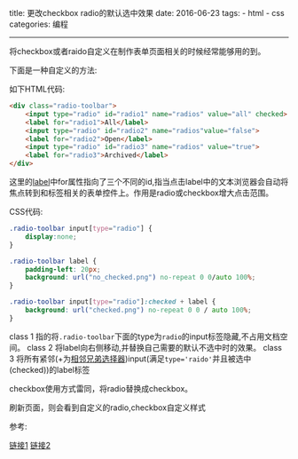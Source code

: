 title: 更改checkbox radio的默认选中效果
date: 2016-06-23
tags: 
    - html
    - css
categories: 编程

---

将checkbox或者raido自定义在制作表单页面相关的时候经常能够用的到。
<!--more-->  
下面是一种自定义的方法:

如下HTML代码:

```html
<div class="radio-toolbar">  
    <input type="radio" id="radio1" name="radios" value="all" checked>
    <label for="radio1">All</label>
    <input type="radio" id="radio2" name="radios"value="false">
    <label for="radio2">Open</label>
    <input type="radio" id="radio3" name="radios" value="true">
    <label for="radio3">Archived</label>
</div>
```
这里的[label](http://www.w3school.com.cn/tags/tag_label.asp)中for属性指向了三个不同的id,指当点击label中的文本浏览器会自动将焦点转到和标签相关的表单控件上。作用是radio或checkbox增大点击范围。

CSS代码:

```css
.radio-toolbar input[type="radio"] {
    display:none;
}

.radio-toolbar label {
    padding-left: 20px; 
    background: url("no_checked.png") no-repeat 0 0/auto 100%;
}

.radio-toolbar input[type="radio"]:checked + label {
    background: url("checked.png") no-repeat 0 0 / auto 100%;
}
```
class 1 指的将`.radio-toolbar`下面的type为`radio`的input标签隐藏,不占用文档空间。
class 2 将label向右侧移动,并替换自己需要的默认不选中时的效果。
class 3 将所有紧邻(+为[相邻兄弟选择器](http://www.w3school.com.cn/css/css_selector_adjacent_sibling.asp))input(满足`type='raido'`并且被选中(checked))的label标签

checkbox使用方式雷同，将radio替换成checkbox。

刷新页面，则会看到自定义的radio,checkbox自定义样式

参考: 

[链接1](http://stackoverflow.com/questions/4641752/css-how-to-style-a-selected-radio-buttons-label)
[链接2](http://code.stephenmorley.org/html-and-css/styling-checkboxes-and-radio-buttons/)

